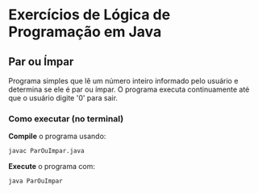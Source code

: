 # Exercícios de Lógica de Programação em Java

## Par ou Ímpar

Programa simples que lê um número inteiro informado pelo usuário e determina se ele é par ou ímpar.
O programa executa continuamente até que o usuário digite '0' para sair.

### Como executar (no terminal)

**Compile** o programa usando:
```bash
javac ParOuImpar.java
```

**Execute** o programa com:
```bash
java ParOuImpar
```